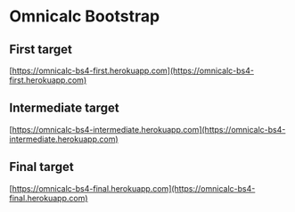 # Omnicalc Bootstrap

## First target

[https://omnicalc-bs4-first.herokuapp.com](https://omnicalc-bs4-first.herokuapp.com)

## Intermediate target

[https://omnicalc-bs4-intermediate.herokuapp.com](https://omnicalc-bs4-intermediate.herokuapp.com)

## Final target

[https://omnicalc-bs4-final.herokuapp.com](https://omnicalc-bs4-final.herokuapp.com)
